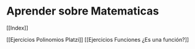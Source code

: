 # Aprender sobre Matematicas

[[Index]]

[[Ejercicios Polinomios Platzi]]
[[Ejercicios Funciones ¿Es una función?]]